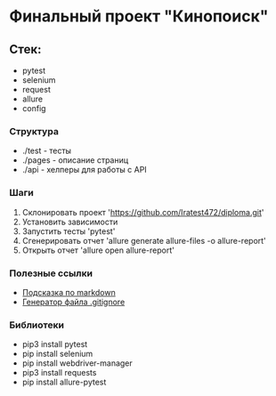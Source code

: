 # Финальный проект "Кинопоиск"

## Стек:
- pytest 
- selenium 
- request 
- allure
- config

### Структура
- ./test - тесты
- ./pages - описание страниц
- ./api - хелперы для работы с API

### Шаги
1. Склонировать проект 'https://github.com/Iratest472/diploma.git'
2. Установить зависимости
3. Запустить тесты 'pytest'
4. Сгенерировать отчет 'allure generate allure-files -o allure-report'
5. Открыть отчет 'allure open allure-report'

### Полезные ссылки
- [Подсказка по markdown](https://www.markdownguide.org/basic-syntax/)
- [Генератор файла .gitignore]( https://www.toptal.com/developers/gitignore/)

### Библиотеки

- pip3 install pytest
- pip install selenium
- pip install webdriver-manager
- pip3 install requests
- pip install allure-pytest